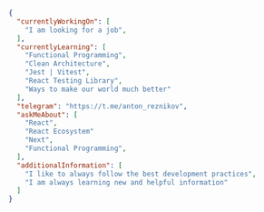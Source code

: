 ```json
{
  "currentlyWorkingOn": [
    "I am looking for a job",
  ],
  "currentlyLearning": [
    "Functional Programming",
    "Clean Architecture",
    "Jest | Vitest",
    "React Testing Library",
    "Ways to make our world much better"
  ],
  "telegram": "https://t.me/anton_reznikov",
  "askMeAbout": [
    "React",
    "React Ecosystem"
    "Next",
    "Functional Programming",
  ],
  "additionalInformation": [
    "I like to always follow the best development practices",
    "I am always learning new and helpful information"
  ]
}
```

<!--
**zoomfrost/zoomfrost** is a ✨ _special_ ✨ repository because its `README.md` (this file) appears on your GitHub profile.

Here are some ideas to get you started:

- 🔭 I’m currently working on ...
- 🌱 I’m currently learning ...
- 👯 I’m looking to collaborate on ...
- 🤔 I’m looking for help with ...
- 💬 Ask me about ...
- 📫 How to reach me: ...
- 😄 Pronouns: ...
- ⚡ Fun fact: ...
-->

